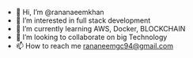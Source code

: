 - 👋 Hi, I’m @rananaeemkhan
- 👀 I’m interested in full stack development
- 🌱 I’m currently learning AWS, Docker, BLOCKCHAIN
- 💞️ I’m looking to collaborate on big Technology
- 📫 How to reach me rananeemgc94@gmail.com

<!---
rananaeemkhan/rananaeemkhan is a ✨ special ✨ repository because its `README.md` (this file) appears on your GitHub profile.
You can click the Preview link to take a look at your changes.
--->
